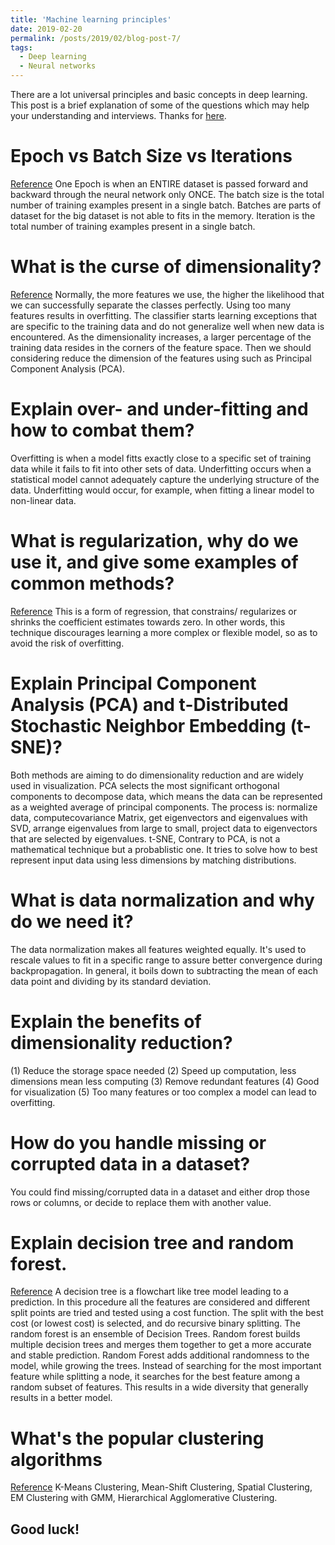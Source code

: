 ```yaml
---
title: 'Machine learning principles'
date: 2019-02-20
permalink: /posts/2019/02/blog-post-7/
tags:
  - Deep learning
  - Neural networks
---
```


There are a lot universal principles and basic concepts in deep learning. This post is a brief explanation of some of the questions which may help your understanding and interviews. Thanks for <a href="https://towardsdatascience.com/data-science-and-machine-learning-interview-questions-3f6207cf040b">here</a>.

Epoch vs Batch Size vs Iterations
======
<a href="https://towardsdatascience.com/epoch-vs-iterations-vs-batch-size-4dfb9c7ce9c9">Reference</a>
One Epoch is when an ENTIRE dataset is passed forward and backward through the neural network only ONCE. The batch size is the total number of training examples present in a single batch. Batches are parts of dataset for the big dataset is not able to fits in the memory. Iteration is the total number of training examples present in a single batch.

What is the curse of dimensionality?
======
<a href="http://www.visiondummy.com/2014/04/curse-dimensionality-affect-classification/">Reference</a>
Normally, the more features we use, the higher the likelihood that we can successfully separate the classes perfectly. Using too many features results in overfitting. The classifier starts learning exceptions that are specific to the training data and do not generalize well when new data is encountered. As the dimensionality increases, a larger percentage of the training data resides in the corners of the feature space. Then we should considering reduce the dimension of the features using such as Principal Component Analysis (PCA).

Explain over- and under-fitting and how to combat them?
======
Overfitting is when a model fitts exactly close to a specific set of training data while it fails to fit into other sets of data. Underfitting occurs when a statistical model cannot adequately capture the underlying structure of the data. Underfitting would occur, for example, when fitting a linear model to non-linear data.

What is regularization, why do we use it, and give some examples of common methods?
======
<a href="https://towardsdatascience.com/regularization-in-machine-learning-76441ddcf99a">Reference</a>
This is a form of regression, that constrains/ regularizes or shrinks the coefficient estimates towards zero. In other words, this technique discourages learning a more complex or flexible model, so as to avoid the risk of overfitting. 


Explain Principal Component Analysis (PCA) and t-Distributed Stochastic Neighbor Embedding (t-SNE)?
======
Both methods are aiming to do dimensionality reduction and are widely used in visualization. 
PCA selects the most significant orthogonal components to decompose data, which means the data can be represented as a weighted average of principal components. The process is: normalize data, computecovariance Matrix, get eigenvectors and eigenvalues with SVD, arrange eigenvalues from large to small, project data to eigenvectors that are selected by eigenvalues. 
t-SNE, Contrary to PCA, is not a mathematical technique but a probablistic one. It tries to solve how to best represent input data using less dimensions by matching distributions.

What is data normalization and why do we need it?
======
The data normalization makes all features weighted equally. It's used to rescale values to fit in a specific range to assure better convergence during backpropagation. In general, it boils down to subtracting the mean of each data point and dividing by its standard deviation.

Explain the benefits of dimensionality reduction?
======
(1) Reduce the storage space needed (2) Speed up computation, less dimensions mean less computing (3) Remove redundant features (4) Good for visualization (5) Too many features or too complex a model can lead to overfitting.

How do you handle missing or corrupted data in a dataset?
======
You could find missing/corrupted data in a dataset and either drop those rows or columns, or decide to replace them with another value.

Explain decision tree and random forest.
======
<a href="https://medium.com/@williamkoehrsen/random-forest-simple-explanation-377895a60d2d">Reference</a>
A decision tree is a flowchart like tree model leading to a prediction. In this procedure all the features are considered and different split points are tried and tested using a cost function. The split with the best cost (or lowest cost) is selected, and do recursive binary splitting. The random forest is an ensemble of Decision Trees. Random forest builds multiple decision trees and merges them together to get a more accurate and stable prediction. Random Forest adds additional randomness to the model, while growing the trees. Instead of searching for the most important feature while splitting a node, it searches for the best feature among a random subset of features. This results in a wide diversity that generally results in a better model.

What's the popular clustering algorithms
======
<a href="https://towardsdatascience.com/the-5-clustering-algorithms-data-scientists-need-to-know-a36d136ef68">Reference</a>
K-Means Clustering, Mean-Shift Clustering, Spatial Clustering, EM Clustering with GMM, Hierarchical Agglomerative Clustering.

Good luck!
------
